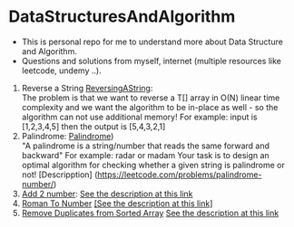 # DataStructuresAndAlgorithm
- This is personal repo for me to understand more about Data Structure and Algorithm. 
- Questions and solutions from myself, internet (multiple resources like leetcode, undemy ..).
1. Reverse a String [ReversingAString](src/main/java/com/datastructures/array/ReverseAString.java):  
  The problem is that we want to reverse a T[] array in O(N) linear time complexity and we want the algorithm to be in-place as well - so the algorithm can not use additional memory!
  For example: input is [1,2,3,4,5] then the output is [5,4,3,2,1]
2. Palindrome: [Palindrome](src/main/java/com/datastructures/array/Palindrome.java))  
   "A palindrome is a string/number that reads the same forward and backward"
   For example: radar or madam
   Your task is to design an optimal algorithm for checking whether a given string is palindrome or not!
  [Descripption] (https://leetcode.com/problems/palindrome-number/)
3. [Add 2 number](src/main/java/com/datastructures/array/AddTwoNumbers.java): [See the description at this link](https://leetcode.com/problems/add-two-numbers/description/)
4. [Roman To Number](src/main/java/com/datastructures/array/RomanToNumber.java) [ [See the description at this link]](https://leetcode.com/problems/roman-to-integer/)
5.  [Remove Duplicates from Sorted Array](src/main/java/com/datastructures/array/RemoveDuplicates.java) [See the description at this link](https://leetcode.com/problems/roman-to-integer/)
